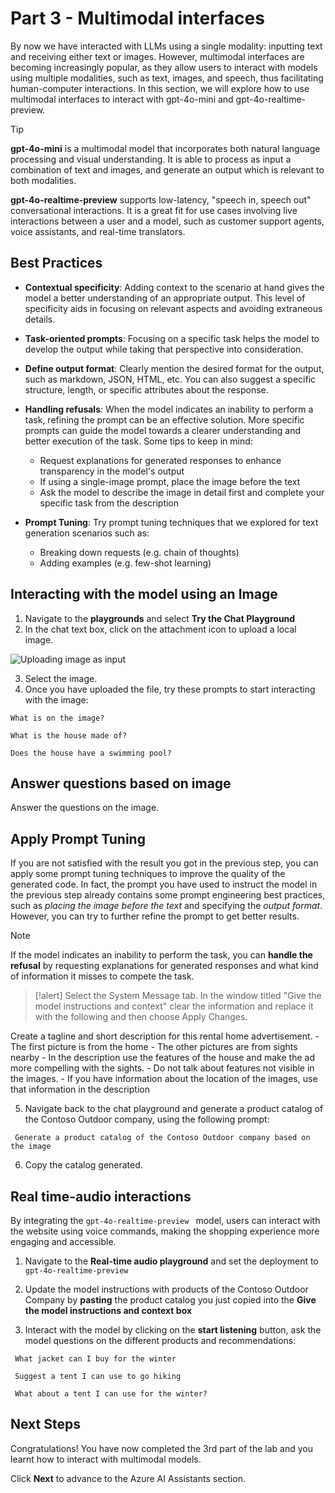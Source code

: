 # Part 3 - Multimodal interfaces

By now we have interacted with LLMs using a single modality: inputting text and receiving either text or images. However, multimodal interfaces are becoming increasingly popular, as they allow users to interact with models using multiple modalities, such as text, images, and speech, thus facilitating human-computer interactions. In this section, we will explore how to use multimodal interfaces to interact with gpt-4o-mini and gpt-4o-realtime-preview.


> [!TIP]
> **gpt-4o-mini** is a multimodal model that incorporates both natural language processing and visual understanding. It is able to process as input a combination of text and images, and generate an output which is relevant to both modalities.

**gpt-4o-realtime-preview** supports low-latency, "speech in, speech out" conversational interactions. It is a great fit for use cases involving live interactions between a user and a model, such as customer support agents, voice assistants, and real-time translators.

## Best Practices

- **Contextual specificity**: Adding context to the scenario at hand gives the model a better understanding of an appropriate output. This level of specificity aids in focusing on relevant aspects and avoiding extraneous details.​

- **Task-oriented prompts**: Focusing on a specific task helps the model to develop the output while taking that perspective into consideration.​

- **Define output format**: Clearly mention the desired format for the output, such as markdown, JSON, HTML, etc. You can also suggest a specific structure, length, or specific attributes about the response.​

- **Handling refusals**: When the model indicates an inability to perform a task, refining the prompt can be an effective solution. More specific prompts can guide the model towards a clearer understanding and better execution of the task. Some tips to keep in mind:​
    - Request explanations for generated responses to enhance transparency in the model's output​
    - If using a single-image prompt, place the image before the text​
    - Ask the model to describe the image in detail first and complete your specific task from the description​

- **Prompt Tuning**: Try prompt tuning techniques that we explored for text generation scenarios such as:​
    - Breaking down requests (e.g. chain of thoughts)​
    - Adding examples (e.g. few-shot learning)​

## Interacting with the model using an Image

1. Navigate to the  **playgrounds** and select **Try the Chat Playground**
2. In the chat text box, click on the attachment icon to upload a local image.

![Uploading image as input](./Images/upload_image_icon.png)

3. Select the [](./Images/*) image.
4. Once you have uploaded the file, try these prompts to start interacting with the image:

```What is on the image?```

```What is the house made of?```

```Does the house have a swimming pool?```

## Answer questions based on image

Answer the questions on the image.


## Apply Prompt Tuning

If you are not satisfied with the result you got in the previous step, you can apply some prompt tuning techniques to improve the quality of the generated code. In fact, the prompt you have used to instruct the model in the previous step already contains some prompt engineering best practices, such as *placing the image before the text* and specifying the *output format*. However, you can try to further refine the prompt to get better results.

> [!NOTE]
> If the model indicates an inability to perform the task, you can **handle the refusal** by requesting explanations for generated responses and what kind of information it misses to compete the task.

>[!alert] Select the System Message tab. In the window titled "Give the model instructions and context" clear the information and replace it with the following and then choose Apply Changes. 

Create a tagline and short description for this rental home advertisement.
    - The first picture is from the home
    - The other pictures are from sights nearby
    - In the description use the features of the house and make the ad more compelling with the sights. 
    - Do not talk about features not visible in the images.
    - If you have information about the location of the images, use that information in the description

5. Navigate back to the chat playground and generate a product catalog of the Contoso Outdoor company, using the following prompt:

`` Generate a product catalog of the Contoso Outdoor company based on the image``

6. Copy the catalog generated.

## Real time-audio interactions

By integrating the ``gpt-4o-realtime-preview `` model, users can interact with the website using voice commands, making the shopping experience more engaging and accessible.

1. Navigate to the **Real-time audio playground** and set the deployment to ``gpt-4o-realtime-preview``

2. Update the model instructions with products of the Contoso Outdoor Company by **pasting** the product catalog you just copied into the **Give the model instructions and context box**

3. Interact with the model by clicking on the **start listening** button, ask the model questions on the different products and recommendations:

`` What jacket can I buy for the winter``

`` Suggest a tent I can use to go hiking``

`` What about a tent I can use for the winter?``

## Next Steps

Congratulations! You have now completed the 3rd part of the lab and you learnt how to interact with multimodal models. 

Click **Next** to advance to the Azure AI Assistants section.